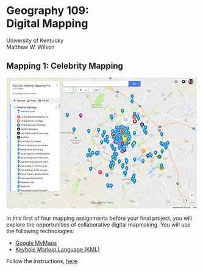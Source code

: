 # Geography 109: <br>Digital Mapping

University of Kentucky
<br>Matthew W. Wilson

## Mapping 1: Celebrity Mapping

![Google MyMaps Example](assets/images/googlemymaps-celebrity-mapping.png "Google MyMaps Celebrity Mapping")

In this first of four mapping assignments before your final project, you will explore the opportunities of collaborative digital mapmaking. You will use the following technologies:
* [Google MyMaps](https://www.google.com/mymaps)
* [Keyhole Markup Language (KML)](https://en.wikipedia.org/wiki/Keyhole_Markup_Language)

Follow the instructions, [here](mapping-1-instructions.md).